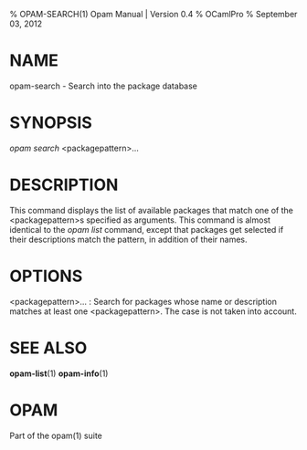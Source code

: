 % OPAM-SEARCH(1) Opam Manual | Version 0.4
% OCamlPro
% September 03, 2012

# NAME

opam-search - Search into the package database

# SYNOPSIS

*opam search* \<packagepattern\>...

# DESCRIPTION

This command displays the list of available packages that match one of
the \<packagepattern\>s specified as arguments. This command is almost
identical to the *opam list* command, except that packages get
selected if their descriptions match the pattern, in addition of their
names.

# OPTIONS

\<packagepattern\>...
:   Search for packages whose name or description matches at least one
    \<packagepattern\>. The case is not taken into account.

# SEE ALSO

**opam-list**(1) **opam-info**(1)

# OPAM

Part of the opam(1) suite
